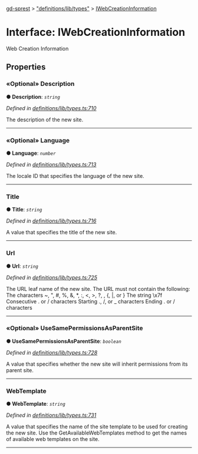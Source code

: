 [gd-sprest](../README.md) > ["definitions/lib/types"](../modules/_definitions_lib_types_.md) > [IWebCreationInformation](../interfaces/_definitions_lib_types_.iwebcreationinformation.md)



# Interface: IWebCreationInformation


Web Creation Information


## Properties
<a id="description"></a>

### «Optional» Description

**●  Description**:  *`string`* 

*Defined in [definitions/lib/types.ts:710](https://github.com/gunjandatta/sprest/blob/3de79f1/src/definitions/lib/types.ts#L710)*



The description of the new site.




___

<a id="language"></a>

### «Optional» Language

**●  Language**:  *`number`* 

*Defined in [definitions/lib/types.ts:713](https://github.com/gunjandatta/sprest/blob/3de79f1/src/definitions/lib/types.ts#L713)*



The locale ID that specifies the language of the new site.




___

<a id="title"></a>

###  Title

**●  Title**:  *`string`* 

*Defined in [definitions/lib/types.ts:716](https://github.com/gunjandatta/sprest/blob/3de79f1/src/definitions/lib/types.ts#L716)*



A value that specifies the title of the new site.




___

<a id="url"></a>

###  Url

**●  Url**:  *`string`* 

*Defined in [definitions/lib/types.ts:725](https://github.com/gunjandatta/sprest/blob/3de79f1/src/definitions/lib/types.ts#L725)*



The URL leaf name of the new site. The URL must not contain the following: The characters ~, ", #, %, &, *, :, <, >, ?, \, {, |, or } The string \x7f Consecutive . or / characters Starting ., /, or _ characters Ending . or / characters




___

<a id="usesamepermissionsasparentsite"></a>

### «Optional» UseSamePermissionsAsParentSite

**●  UseSamePermissionsAsParentSite**:  *`boolean`* 

*Defined in [definitions/lib/types.ts:728](https://github.com/gunjandatta/sprest/blob/3de79f1/src/definitions/lib/types.ts#L728)*



A value that specifies whether the new site will inherit permissions from its parent site.




___

<a id="webtemplate"></a>

###  WebTemplate

**●  WebTemplate**:  *`string`* 

*Defined in [definitions/lib/types.ts:731](https://github.com/gunjandatta/sprest/blob/3de79f1/src/definitions/lib/types.ts#L731)*



A value that specifies the name of the site template to be used for creating the new site. Use the GetAvailableWebTemplates method to get the names of available web templates on the site.




___


